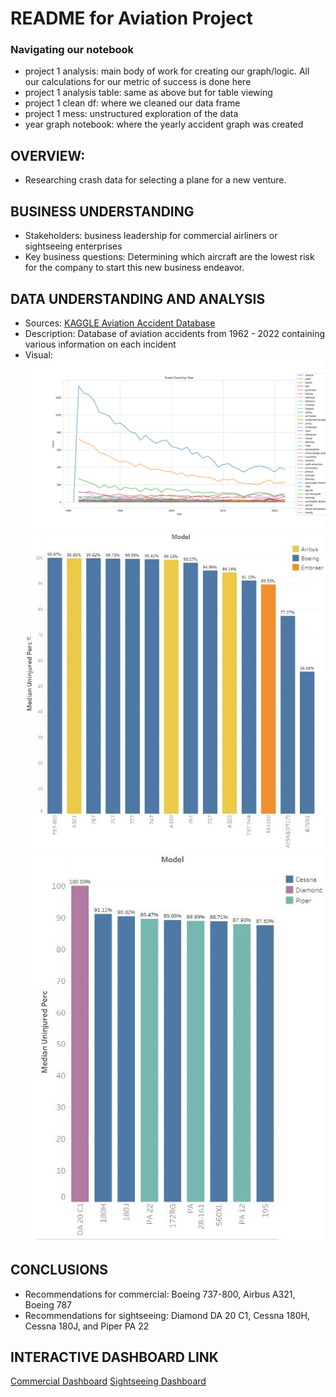 # README for Aviation Project

### Navigating our notebook
- project 1 analysis: main body of work for creating our graph/logic. All our calculations for our metric of success is done here
- project 1 analysis table: same as above but for table viewing
- project 1 clean df: where we cleaned our data frame
- project 1 mess: unstructured exploration of the data
- year graph notebook: where the yearly accident graph was created

## OVERVIEW:
- Researching crash data for selecting a plane for a new venture.

## BUSINESS UNDERSTANDING
- Stakeholders: business leadership for commercial airliners or sightseeing enterprises
- Key business questions: Determining which aircraft are the lowest risk for the company to start this new business endeavor.

## DATA UNDERSTANDING AND ANALYSIS
- Sources: [KAGGLE Aviation Accident Database](https://www.kaggle.com/datasets/khsamaha/aviation-accident-database-synopses)
- Description: Database of aviation accidents from 1962 - 2022 containing various information on each incident
- Visual:
![Yearly Graph](./project_1/data/yearly_accident.png)
![Commercial Airline Graph](./project_1/data/graph_commercial.JPG)
![Sightseeing Airline Graph](./project_1/data/graph_sightseeing.JPG)

## CONCLUSIONS
- Recommendations for commercial: Boeing 737-800, Airbus A321, Boeing 787
- Recommendations for sightseeing: Diamond DA 20 C1, Cessna 180H, Cessna 180J, and Piper PA 22

## INTERACTIVE DASHBOARD LINK
[Commercial Dashboard](https://public.tableau.com/app/profile/samuel.song5286/viz/phase1_project_sheet_1/Sheet1?publish=yes)
[Sightseeing Dashboard](https://public.tableau.com/app/profile/samuel.song5286/viz/phase1_project_sheet_2/Sheet2?publish=yes)



